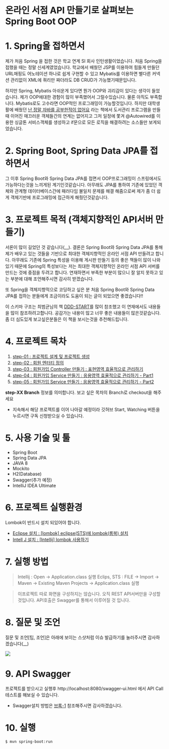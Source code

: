 # 온라인 서점 API 만들기로 살펴보는 Spring Boot OOP

# 1. Spring을 접하면서
제가 처음 Spring 을 접한 것은 학교 연계 SI 회사 인턴생활이었습니다. 처음 Spring을 접했을 때는  정말 신세계였었습니다. 학교에서 배웠던 JSP를 이용하여 힘들게 만들던 URL매핑도 어노테이션 하나로 쉽게 구현할 수 있고 Mybatis를 이용하면 별다른 커넥션 관리없이 XML에 쿼리만 짜더라도 DB CRUD가 가능했기때문입니다.

하지만 Spring, Mybatis 아쉬운게 있다면 뭔가 OOP와 괴리감이 있다는 생각이 들었습니다. 제가 OOP에대한 경험이 많이 부족했어서 그럴수있습니다. 물론 아직도 부족합니다. Mybatis로도 고수라면 OOP적인 프로그래밍이 가능할것입니다. 하지만 대학생활에 배웠던 [난 정말 자바를 공부한적이 없어요](https://book.naver.com/bookdb/book_detail.nhn?bid=6056781) 라는 책에서 도서관리 프로그램을 만들 때 이어진 매끄러운 객체들간의 연계는 없어지고 그저 일정에 쫓겨 @Autowired를 이용한 싱글톤 서비스객체를 생성하고 if문으로 모든 로직을 해결하려는 소스들만 보게되었습니다. 

# 2. Spring Boot, Spring Data JPA를 접하면서
그 이후 Spring Boot와 Spring Data JPA를 접면서 OOP프로그래밍이 스프링에서도 가능하다는것을 느끼게된 계기인것같습니다. 아무래도 JPA를 통하여 기존에 있었던 객체와 관계형 데이터베이스간에 패러다임 불일치 문제를 해결 해줌으로써 제가 좀 더 쉽게 객체기반에 프로그래밍에 접근하게 해줬던것같습니다.

# 3. 프로젝트 목적 (객체지향적인 API서버 만들기)
서론이 많이 길었던 것 같습니다(__). 결론은 Spring Boot와 Spring Data JPA를 통해 제가 배우고 있는 것들을 기반으로 최대한 객체지향적인 온라인 서점 API 만들려고 합니다. 아무래도 기존에 Spring 특성을 이용해 게시판 만들기 등의 좋은 책들이 많이 나와있기 때문에 Spring의 특성보다는 저는 최대한 객체지향적인 온라인 서점 API 서버를 만드는 것에 중점을 두려고 합니다. 연재하면서 부족한 부분이 많으니 잘 알지 못하고 있는 부분에 대해 조언해주시면 감사히 받겠습니다.  

또 Spring을 객체지향적으로 코딩하고 싶은 분 처음 Spring Boot와 Spring Data JPA를 접하는 분들에게 조금이라도 도움이 되는 글이 되었으면 좋겠습니다!!

이 스키마 구조는 최범균님의 책 [DDD-START](https://book.naver.com/bookdb/book_detail.nhn?bid=10615650)를 많이 참조했고 이 연재에서도 내용들을 많이 참조하려고합니다. 공감가는 내용이 많고 너무 좋은 내용들이 많은것같습니다. 좀 더 심도있게 보고싶은분들은 이 책을 보시는것을 추천해드립니다.

# 4. 프로젝트 목차

1. [step-01 : 프로젝트 설계 및 프로젝트 생성](https://github.com/minwan1/online-book-store/blob/master/doc/book-1.md)
2. [step-02 : 회원 엔터티 정의](https://github.com/minwan1/online-book-store/blob/master/doc/book-2.md)
3. [step-03 : 회원가입 Controller 만들기 : 표현영역 효율적으로 관리하기](https://github.com/minwan1/online-book-store/blob/master/doc/book-3.md)
4. [step-04 : 회원가입 Service 만들기 : 응용영역 효율적으로 관리하기 - Part1](https://github.com/minwan1/online-book-store/blob/master/doc/book-4.md)
5. [step-05 : 회원가입 Service 만들기 : 응용영역 효율적으로 관리하기 - Part2](https://github.com/minwan1/online-book-store/blob/master/doc/book-5.md)


**step-XX Branch** 정보를 의미합니다. 보고 싶은 목차의 Branch로 checkout을 해주세요

* 지속해서 해당 프로젝트를 이어 나아갈 예정이라 깃허브 Start, Watching 버튼을 누르시면 구독 신청받으실 수 있습니다. 

# 5. 사용 기술 및 툴
* Spring Boot
* Spring Data JPA
* JAVA 8
* Mockito
* H2(Database)
* Swagger(추가 예정)
* IntelliJ IDEA Ultimate

# 6. 프로젝트 실행환경
Lombok이 반드시 설치 되있어야 합니다.
* [Eclipse 설치 : [lombok] eclipse(STS)에 lombok(롬복) 설치](http://countryxide.tistory.com/16)
* [Intell J 설치 : [Intellij] lombok 사용하기](http://blog.woniper.net/229)


# 7. 실행 방법
> Intellij : Open -> Application.class 실행
> Eclips, STS : FILE -> Import -> Maven -> Existing Maven Projects -> Application.class 실행

> 이프로젝트 따로 화면을 구성하지는 않습니다. 오직 REST API서버만을 구성할것입니다. API호출은 Swagger를 통해서 이루어질 것 입니다.


# 8. 질문 및 조언
질문 및 조언[팁, 조언]은 아래에 보이는 스샷처럼 이슈 발급하기를 눌러주시면 감사하겠습니다(__)

![](https://i.imgur.com/YzqV42R.png)

# 9. API Swagger

프로젝트를 받으시고 실행후 http://localhost:8080/swagger-ui.html 에서 API Call 테스트를 해보실 수 있습니다. <br>
* Swagger설치 방법은 [브록-1](https://github.com/minwan1/online-book-store/blob/step-04/doc/%EB%B8%8C%EB%A1%9D-1.md) 참조해주시면 감사하겠습니다.

# 10. 실행
```
$ mvn spring-boot:run
```

